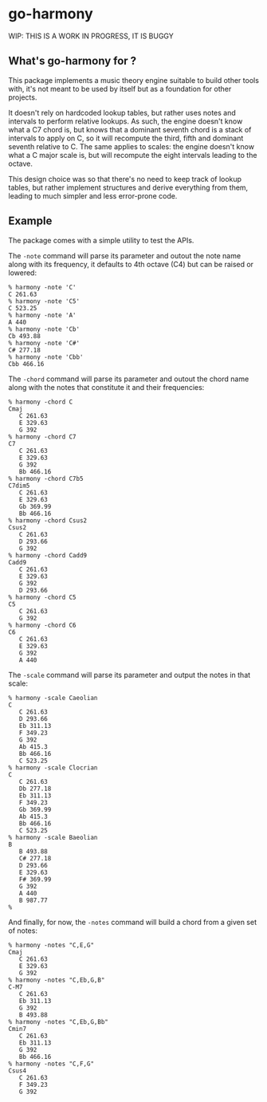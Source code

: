 # go-harmony

WIP: THIS IS A WORK IN PROGRESS, IT IS BUGGY

## What's go-harmony for ?

This package implements a music theory engine suitable to build other tools with,
it's not meant to be used by itself but as a foundation for other projects.

It doesn't rely on hardcoded lookup tables,
but rather uses notes and intervals to perform relative lookups.
As such,
the engine doesn't know what a C7 chord is,
but knows that a dominant seventh chord is a stack of intervals to apply on C,
so it will recompute the third, fifth and dominant seventh relative to C.
The same applies to scales:
the engine doesn't know what a C major scale is,
but will recompute the eight intervals leading to the octave.

This design choice was so that there's no need to keep track of lookup tables,
but rather implement structures and derive everything from them,
leading to much simpler and less error-prone code.

## Example
The package comes with a simple utility to test the APIs.

The `-note` command will parse its parameter and outout the note name along with its frequency, it defaults to 4th octave (C4) but can be raised or lowered:

```
% harmony -note 'C'
C 261.63
% harmony -note 'C5'
C 523.25
% harmony -note 'A'
A 440
% harmony -note 'Cb'
Cb 493.88
% harmony -note 'C#'
C# 277.18
% harmony -note 'Cbb'
Cbb 466.16
```

The `-chord` command will parse its parameter and outout the chord name along with the notes that constitute it and their frequencies:

```
% harmony -chord C
Cmaj
   C 261.63
   E 329.63
   G 392
% harmony -chord C7
C7
   C 261.63
   E 329.63
   G 392
   Bb 466.16
% harmony -chord C7b5
C7dim5
   C 261.63
   E 329.63
   Gb 369.99
   Bb 466.16
% harmony -chord Csus2
Csus2
   C 261.63
   D 293.66
   G 392
% harmony -chord Cadd9
Cadd9
   C 261.63
   E 329.63
   G 392
   D 293.66
% harmony -chord C5   
C5
   C 261.63
   G 392
% harmony -chord C6
C6
   C 261.63
   E 329.63
   G 392
   A 440
```

The `-scale` command will parse its parameter and output the notes in that scale:
```
% harmony -scale Caeolian
C
   C 261.63
   D 293.66
   Eb 311.13
   F 349.23
   G 392
   Ab 415.3
   Bb 466.16
   C 523.25
% harmony -scale Clocrian
C
   C 261.63
   Db 277.18
   Eb 311.13
   F 349.23
   Gb 369.99
   Ab 415.3
   Bb 466.16
   C 523.25
% harmony -scale Baeolian 
B
   B 493.88
   C# 277.18
   D 293.66
   E 329.63
   F# 369.99
   G 392
   A 440
   B 987.77
%
```

And finally,
for now,
the `-notes` command will build a chord from a given set of notes:
```
% harmony -notes "C,E,G"    
Cmaj
   C 261.63
   E 329.63
   G 392
% harmony -notes "C,Eb,G,B" 
C-M7
   C 261.63
   Eb 311.13
   G 392
   B 493.88
% harmony -notes "C,Eb,G,Bb"
Cmin7
   C 261.63
   Eb 311.13
   G 392
   Bb 466.16
% harmony -notes "C,F,G"    
Csus4
   C 261.63
   F 349.23
   G 392
```